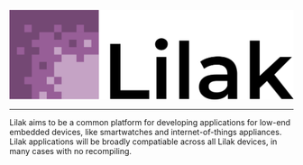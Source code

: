 ![Lilak](art/logo.png)

---

Lilak aims to be a common platform for developing applications for low-end embedded devices, like smartwatches and internet-of-things appliances. Lilak applications will be broadly compatiable across all Lilak devices, in many cases with no recompiling.


